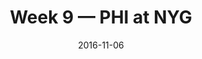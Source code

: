 ---
layout: game
title: Week 9 — PHI at NYG
season: 2016
game_id: 2016_09_PHI_NYG
week: 9
date: 2016-11-06
home_team: NYG
away_team: PHI
final_home: 
final_away: 
pbp_url: /assets/data/pbp/2016/2016_09_PHI_NYG.csv.gz
---